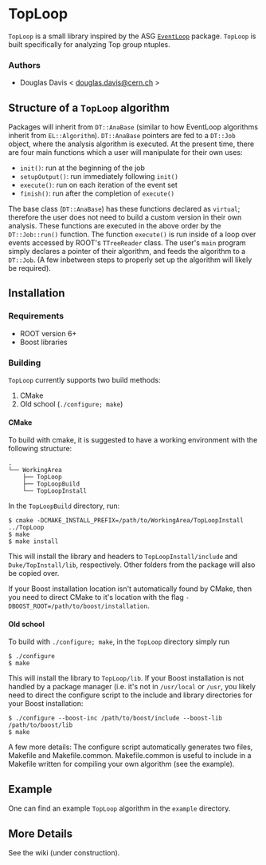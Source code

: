 # TopLoop

`TopLoop` is a small library inspired by the ASG
[`EventLoop`](https://twiki.cern.ch/twiki/bin/viewauth/AtlasProtected/EventLoop)
package. `TopLoop` is built specifically for analyzing Top group
ntuples.

### Authors

* Douglas Davis < [douglas.davis@cern.ch](douglas.davis@cern.ch) >

## Structure of a `TopLoop` algorithm

Packages will inherit from `DT::AnaBase` (similar to how EventLoop
algorithms inherit from `EL::Algorithm`). `DT::AnaBase` pointers are
fed to a `DT::Job` object, where the analysis algorithm is
executed. At the present time, there are four main functions which a
user will manipulate for their own uses:

* `init()`: run at the beginning of the job
* `setupOutput()`: run immediately following `init()`
* `execute()`: run on each iteration of the event set
* `finish()`: run after the completion of `execute()`

The base class (`DT::AnaBase`) has these functions declared as
`virtual`; therefore the user does not need to build a custom version
in their own analysis. These functions are executed in the above order
by the `DT::Job::run()` function. The function `execute()` is run
inside of a loop over events accessed by ROOT's `TTreeReader`
class. The user's `main` program simply declares a pointer of their
algorithm, and feeds the algorithm to a `DT::Job`. (A few inbetween
steps to properly set up the algorithm will likely be required).


## Installation

### Requirements

* ROOT version 6+
* Boost libraries

### Building

`TopLoop` currently supports two build methods:

1. CMake
2. Old school (`./configure; make`)

#### CMake

To build with cmake, it is suggested to have a working environment
with the following structure:

    .
    └── WorkingArea
        ├── TopLoop
        ├── TopLoopBuild
        └── TopLoopInstall

In the `TopLoopBuild` directory, run:

    $ cmake -DCMAKE_INSTALL_PREFIX=/path/to/WorkingArea/TopLoopInstall ../TopLoop
    $ make
    $ make install

This will install the library and headers to `TopLoopInstall/include`
and `Duke/TopInstall/lib`, respectively.  Other folders from the
package will also be copied over.

If your Boost installation location isn't automatically found by
CMake, then you need to direct CMake to it's location with the flag
`-DBOOST_ROOT=/path/to/boost/installation`.

#### Old school

To build with `./configure; make`, in the `TopLoop` directory simply
run

    $ ./configure
    $ make

This will install the library to `TopLoop/lib`.  If your Boost
installation is not handled by a package manager (i.e. it's not in
`/usr/local` or `/usr`, you likely need to direct the configure script
to the include and library directories for your Boost installation:

    $ ./configure --boost-inc /path/to/boost/include --boost-lib /path/to/boost/lib
    $ make

A few more details: The configure script automatically generates two
files, Makefile and Makefile.common.  Makefile.common is useful to
include in a Makefile written for compiling your own algorithm (see
the example).

## Example

One can find an example `TopLoop` algorithm in the `example`
directory.

## More Details

See the wiki (under construction).